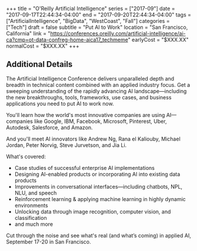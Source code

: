 +++
title = "O'Reilly Artificial Intelligence"
series = ["2017-09"]
date = "2017-09-17T22:44:34-04:00"
end = "2017-09-20T22:44:34-04:00"
tags = ["ArtificialIntelligence", "BigData", "WestCoast", "Fall"]
categories = ["Tech"]
draft = false
subtitle = "Put AI to Work"
location = "San Francisco, California"
link = "https://conferences.oreilly.com/artificial-intelligence/ai-ca?cmp=ot-data-confreg-home-aica17_techmeme"
earlyCost = "$XXX.XX"
normalCost = "$XXX.XX"
+++

<!--more-->

## Additional Details

The Artificial Intelligence Conference delivers unparalleled depth and breadth in technical content combined with an applied industry focus. Get a sweeping understanding of the rapidly advancing AI landscape—including the new breakthroughs, tools, frameworks, use cases, and business applications you need to put AI to work now.

You'll learn how the world's most innovative companies are using AI—companies like Google, IBM, Facebook, Microsoft, Pinterest, Uber, Autodesk, Salesforce, and Amazon.

And you'll meet AI innovators like Andrew Ng, Rana el Kaliouby, Michael Jordan, Peter Norvig, Steve Jurvetson, and Jia Li.

What's covered:

- Case studies of successful enterprise AI implementations
- Designing AI-enabled products or incorporating AI into existing data products
- Improvements in conversational interfaces—including chatbots, NPL, NLU, and speech
- Reinforcement learning & applying machine learning in highly dynamic environments
- Unlocking data through image recognition, computer vision, and classification
- and much more

Cut through the noise and see what's real (and what’s coming) in applied AI, September 17-20 in San Francisco.